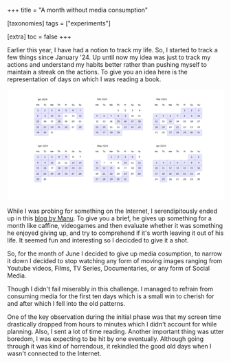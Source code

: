 +++
title = "A month without media consumption"

[taxonomies]
tags = ["experiments"]

[extra]
toc = false
+++

Earlier this year, I have had a notion to track my life. So, I started to track a few things since January '24. Up until now my idea was just to track my actions and understand my habits better rather than pushing myself to maintain a streak on the actions. To give you an idea here is the representation of days on which I was reading a book.
<div class="center">
<img src="/img/blogs/reading.png"  alt="Days spent reading">
</div>

While I was probing for something on the Internet, I serendipitously ended up in this [blog by Manu](https://manuelmoreale.com/without). To give you a brief, he gives up something for a month like caffine, videogames and then evaluate whether it was something he enjoyed giving up, and try to comprehend if it's worth leaving it out of his life. It seemed fun and interesting so I decicded to give it a shot.

So, for the month of June I decided to give up media cosumption, to narrow it down I decided to stop watching any form of moving images ranging from Youtube videos, Films, TV Series, Documentaries, or any form of Social Media.

Though I didn't fail miserably in this challenge. I managed to refrain from consuming media for the first ten days which is a small win to cherish for and after which I fell into the old patterns.

One of the key observation during the initial phase was that my screen time drastically dropped from hours to minutes which I didn't account for while planning. Also, I sent a lot of time reading. Another important thing was utter boredom, I was expecting to be hit by one eventually. Although going through it was kind of horrendous, it rekindled the good old days when I wasn't connected to the Internet. 

